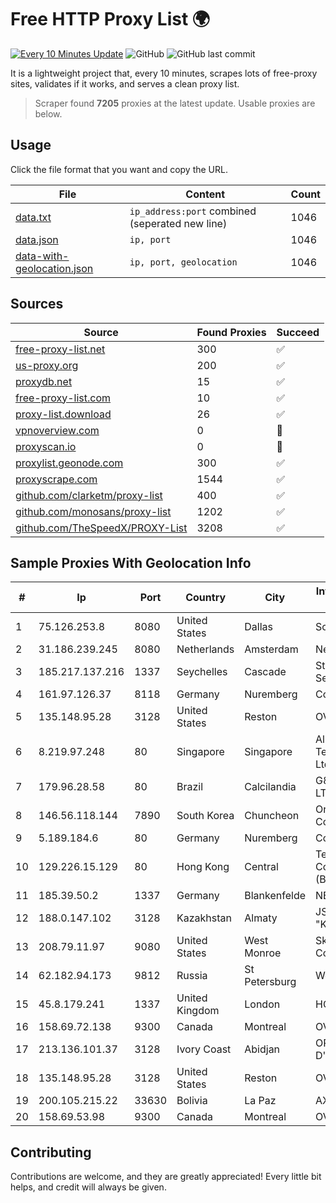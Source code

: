 
# Free HTTP Proxy List 🌍

[![Every 10 Minutes Update](https://github.com/mertguvencli/http-proxy-list/actions/workflows/main.yml/badge.svg?branch=main)](https://github.com/mertguvencli/http-proxy-list/actions/workflows/main.yml)
![GitHub](https://img.shields.io/github/license/mertguvencli/http-proxy-list)
![GitHub last commit](https://img.shields.io/github/last-commit/mertguvencli/http-proxy-list)

It is a lightweight project that, every 10 minutes, scrapes lots of free-proxy sites, validates if it works, and serves a clean proxy list.


> Scraper found **7205** proxies at the latest update. Usable proxies are below.

## Usage

Click the file format that you want and copy the URL.


|File|Content|Count|
|----|-------|-----|
|[data.txt](https://raw.githubusercontent.com/mertguvencli/http-proxy-list/main/proxy-list/data.txt)|`ip_address:port` combined (seperated new line)|1046|
|[data.json](https://raw.githubusercontent.com/mertguvencli/http-proxy-list/main/proxy-list/data.json)|`ip, port`|1046|
|[data-with-geolocation.json](https://raw.githubusercontent.com/mertguvencli/http-proxy-list/main/proxy-list/data-with-geolocation.json)|`ip, port, geolocation`|1046|

## Sources

|Source|Found Proxies|Succeed|
|------|-------------|-------|
|[free-proxy-list.net](https://free-proxy-list.net)|300|✅|
|[us-proxy.org](https://www.us-proxy.org)|200|✅|
|[proxydb.net](http://proxydb.net)|15|✅|
|[free-proxy-list.com](https://free-proxy-list.com/?page=&port=&type%5B%5D=http&type%5B%5D=https&up_time=0&search=Search)|10|✅|
|[proxy-list.download](https://www.proxy-list.download/HTTP)|26|✅|
|[vpnoverview.com](https://vpnoverview.com/privacy/anonymous-browsing/free-proxy-servers)|0|🚫|
|[proxyscan.io](https://www.proxyscan.io)|0|🚫|
|[proxylist.geonode.com](https://proxylist.geonode.com/api/proxy-list?limit=300&page=1&sort_by=lastChecked&sort_type=desc&protocols=http,https)|300|✅|
|[proxyscrape.com](https://api.proxyscrape.com/v2/?request=displayproxies&protocol=http&timeout=10000&country=all&ssl=all&anonymity=all)|1544|✅|
|[github.com/clarketm/proxy-list](https://raw.githubusercontent.com/clarketm/proxy-list/master/proxy-list-raw.txt)|400|✅|
|[github.com/monosans/proxy-list](https://raw.githubusercontent.com/monosans/proxy-list/main/proxies/http.txt)|1202|✅|
|[github.com/TheSpeedX/PROXY-List](https://raw.githubusercontent.com/TheSpeedX/PROXY-List/master/http.txt)|3208|✅|


## Sample Proxies With Geolocation Info

|#|Ip|Port|Country|City|Internet Service Provider|
|-|--|----|-------|----|-------------------------|
|1|75.126.253.8|8080|United States|Dallas|SoftLayer|
|2|31.186.239.245|8080|Netherlands|Amsterdam|NetSkope Inc|
|3|185.217.137.216|1337|Seychelles|Cascade|Stallion Network Services Limited|
|4|161.97.126.37|8118|Germany|Nuremberg|Contabo GmbH|
|5|135.148.95.28|3128|United States|Reston|OVH SAS|
|6|8.219.97.248|80|Singapore|Singapore|Alibaba (US) Technology Co., Ltd.|
|7|179.96.28.58|80|Brazil|Calcilandia|G8 NETWORKS LTDA|
|8|146.56.118.144|7890|South Korea|Chuncheon|Oracle Corporation|
|9|5.189.184.6|80|Germany|Nuremberg|Contabo GmbH|
|10|129.226.15.129|80|Hong Kong|Central|Tencent Cloud Computing (Beijing) Co|
|11|185.39.50.2|1337|Germany|Blankenfelde|NETZNUTZ|
|12|188.0.147.102|3128|Kazakhstan|Almaty|JSC "KazTransCom"|
|13|208.79.11.97|9080|United States|West Monroe|SkyRider Communications|
|14|62.182.94.173|9812|Russia|St Petersburg|WestCall|
|15|45.8.179.241|1337|United Kingdom|London|HOSTLAND|
|16|158.69.72.138|9300|Canada|Montreal|OVH SAS|
|17|213.136.101.37|3128|Ivory Coast|Abidjan|ORANGE COTE D'IVOIRE|
|18|135.148.95.28|3128|United States|Reston|OVH SAS|
|19|200.105.215.22|33630|Bolivia|La Paz|AXS Bolivia S. A.|
|20|158.69.53.98|9300|Canada|Montreal|OVH SAS|



## Contributing

Contributions are welcome, and they are greatly appreciated! Every
little bit helps, and credit will always be given.

